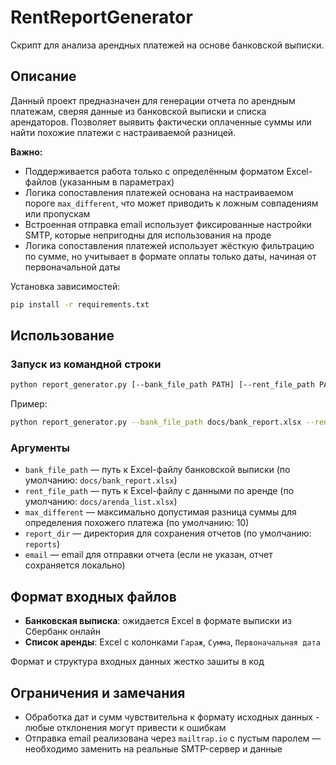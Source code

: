 # RentReportGenerator

Скрипт для анализа арендных платежей на основе банковской выписки.

## Описание

Данный проект предназначен для генерации отчета по арендным платежам, сверяя данные из банковской выписки и списка арендаторов. Позволяет выявить фактически оплаченные суммы или найти похожие платежи с настраиваемой разницей.

**Важно:**

* Поддерживается работа только с определённым форматом Excel-файлов (указанным в параметрах)
* Логика сопоставления платежей основана на настраиваемом пороге `max_different`, что может приводить к ложным совпадениям или пропускам
* Встроенная отправка email использует фиксированные настройки SMTP, которые непригодны для использования на проде
* Логика сопоставления платежей использует жёсткую фильтрацию по сумме, но учитывает в формате оплаты только даты, начиная от первоначальной даты

Установка зависимостей:

```bash
pip install -r requirements.txt
```

## Использование

### Запуск из командной строки

```bash
python report_generator.py [--bank_file_path PATH] [--rent_file_path PATH] [--max_different INT] [--report_dir DIR] [--email EMAIL]
```

Пример:

```bash
python report_generator.py --bank_file_path docs/bank_report.xlsx --rent_file_path docs/arenda_list.xlsx --max_different 10 --report_dir reports --email user@example.com
```

### Аргументы

* `bank_file_path` — путь к Excel-файлу банковской выписки (по умолчанию: `docs/bank_report.xlsx`)
* `rent_file_path` — путь к Excel-файлу с данными по аренде (по умолчанию: `docs/arenda_list.xlsx`)
* `max_different` — максимально допустимая разница суммы для определения похожего платежа (по умолчанию: 10)
* `report_dir` — директория для сохранения отчетов (по умолчанию: `reports`)
* `email` — email для отправки отчета (если не указан, отчет сохраняется локально)

## Формат входных файлов

* **Банковская выписка**: ожидается Excel в формате выписки из Сбербанк онлайн
* **Список аренды**: Excel с колонками `Гараж`, `Сумма`, `Первоначальная дата`

Формат и структура входных данных жестко зашиты в код

## Ограничения и замечания

* Обработка дат и сумм чувствительна к формату исходных данных - любые отклонения могут привести к ошибкам
* Отправка email реализована через `mailtrap.io` с пустым паролем — необходимо заменить на реальные SMTP-сервер и данные
